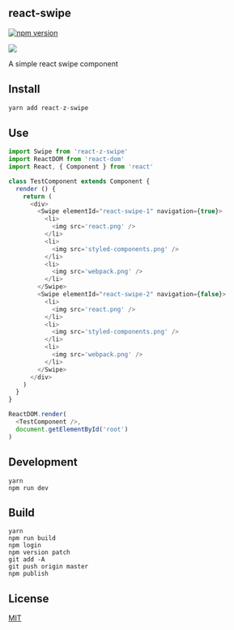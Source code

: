 ## react-swipe

[![npm version](https://badge.fury.io/js/react-swipr.svg)](https://badge.fury.io/js/react-z-swipe)

![](https://raw.githubusercontent.com/react-z/react-swipe/master/example/screenshot.gif)

A simple react swipe component

## Install

``` js
yarn add react-z-swipe
```

## Use

``` js
import Swipe from 'react-z-swipe'
import ReactDOM from 'react-dom'
import React, { Component } from 'react'

class TestComponent extends Component {
  render () {
    return (
      <div>
        <Swipe elementId="react-swipe-1" navigation={true}>
          <li>
            <img src='react.png' />
          </li>
          <li>
            <img src='styled-components.png' />
          </li>
          <li>
            <img src='webpack.png' />
          </li>
        </Swipe>
        <Swipe elementId="react-swipe-2" navigation={false}>
          <li>
            <img src='react.png' />
          </li>
          <li>
            <img src='styled-components.png' />
          </li>
          <li>
            <img src='webpack.png' />
          </li>
        </Swipe>
      </div>
    )
  }
}

ReactDOM.render(
  <TestComponent />,
  document.getElementById('root')
)
```

## Development
    yarn
    npm run dev

## Build
    yarn
    npm run build
    npm login
    npm version patch
    git add -A
    git push origin master
    npm publish

## License

[MIT](http://isekivacenz.mit-license.org/)
